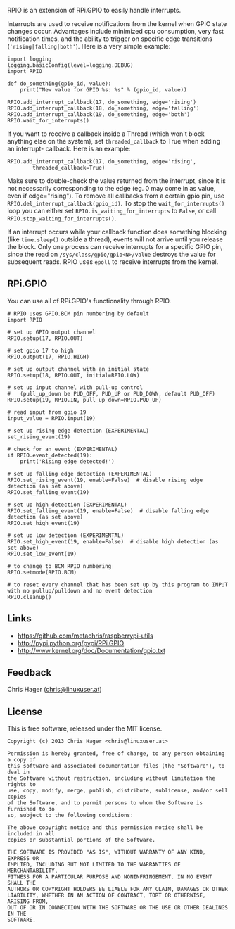 RPIO is an extension of RPi.GPIO to easily handle interrupts.

Interrupts are used to receive notifications from the kernel when GPIO state 
changes occur. Advantages include minimized cpu consumption, very fast
notification times, and the ability to trigger on specific edge transitions
(`'rising|falling|both'`). Here is a very simple example:

    import logging
    logging.basicConfig(level=logging.DEBUG)
    import RPIO

    def do_something(gpio_id, value):
        print("New value for GPIO %s: %s" % (gpio_id, value))

    RPIO.add_interrupt_callback(17, do_something, edge='rising')
    RPIO.add_interrupt_callback(18, do_something, edge='falling')
    RPIO.add_interrupt_callback(19, do_something, edge='both')
    RPIO.wait_for_interrupts()

If you want to receive a callback inside a Thread (which won't block anything
else on the system), set `threaded_callback` to True when adding an interrupt-
callback. Here is an example:

    RPIO.add_interrupt_callback(17, do_something, edge='rising',
            threaded_callback=True)

Make sure to double-check the value returned from the interrupt, since it
is not necessarily corresponding to the edge (eg. 0 may come in as value,
even if edge="rising"). To remove all callbacks from a certain gpio pin, use
`RPIO.del_interrupt_callback(gpio_id)`. To stop the `wait_for_interrupts()`
loop you can either set `RPIO.is_waiting_for_interrupts` to `False`, or call
`RPIO.stop_waiting_for_interrupts()`.

If an interrupt occurs while your callback function does something blocking
(like `time.sleep()` outside a thread), events will not arrive until you
release the block. Only one process can receive interrupts for a specific GPIO
pin, since the read on `/sys/class/gpio/gpio<N>/value` destroys the value for
subsequent reads. RPIO uses `epoll` to receive interrupts from the kernel.


RPi.GPIO
--------
You can use all of RPi.GPIO's functionality through RPIO. 

    # RPIO uses GPIO.BCM pin numbering by default
    import RPIO

    # set up GPIO output channel
    RPIO.setup(17, RPIO.OUT)

    # set gpio 17 to high
    RPIO.output(17, RPIO.HIGH)

    # set up output channel with an initial state
    RPIO.setup(18, RPIO.OUT, initial=RPIO.LOW)

    # set up input channel with pull-up control
    #   (pull_up_down be PUD_OFF, PUD_UP or PUD_DOWN, default PUD_OFF)
    RPIO.setup(19, RPIO.IN, pull_up_down=RPIO.PUD_UP)

    # read input from gpio 19
    input_value = RPIO.input(19)

    # set up rising edge detection (EXPERIMENTAL)
    set_rising_event(19)

    # check for an event (EXPERIMENTAL)
    if RPIO.event_detected(19):
        print('Rising edge detected!')

    # set up falling edge detection (EXPERIMENTAL)
    RPIO.set_rising_event(19, enable=False)  # disable rising edge detection (as set above)
    RPIO.set_falling_event(19)

    # set up high detection (EXPERIMENTAL)
    RPIO.set_falling_event(19, enable=False)  # disable falling edge detection (as set above)
    RPIO.set_high_event(19)

    # set up low detection (EXPERIMENTAL)
    RPIO.set_high_event(19, enable=False)  # disable high detection (as set above)
    RPIO.set_low_event(19)

    # to change to BCM RPIO numbering
    RPIO.setmode(RPIO.BCM)

    # to reset every channel that has been set up by this program to INPUT with no pullup/pulldown and no event detection
    RPIO.cleanup()


Links
-----
* https://github.com/metachris/raspberrypi-utils
* http://pypi.python.org/pypi/RPi.GPIO
* http://www.kernel.org/doc/Documentation/gpio.txt


Feedback 
--------
Chris Hager (<chris@linuxuser.at>)

License
-------
This is free software, released under the MIT license.

    Copyright (c) 2013 Chris Hager <chris@linuxuser.at>

    Permission is hereby granted, free of charge, to any person obtaining a copy of
    this software and associated documentation files (the "Software"), to deal in
    the Software without restriction, including without limitation the rights to
    use, copy, modify, merge, publish, distribute, sublicense, and/or sell copies
    of the Software, and to permit persons to whom the Software is furnished to do
    so, subject to the following conditions:

    The above copyright notice and this permission notice shall be included in all
    copies or substantial portions of the Software.

    THE SOFTWARE IS PROVIDED "AS IS", WITHOUT WARRANTY OF ANY KIND, EXPRESS OR
    IMPLIED, INCLUDING BUT NOT LIMITED TO THE WARRANTIES OF MERCHANTABILITY,
    FITNESS FOR A PARTICULAR PURPOSE AND NONINFRINGEMENT. IN NO EVENT SHALL THE
    AUTHORS OR COPYRIGHT HOLDERS BE LIABLE FOR ANY CLAIM, DAMAGES OR OTHER
    LIABILITY, WHETHER IN AN ACTION OF CONTRACT, TORT OR OTHERWISE, ARISING FROM,
    OUT OF OR IN CONNECTION WITH THE SOFTWARE OR THE USE OR OTHER DEALINGS IN THE
    SOFTWARE.